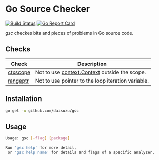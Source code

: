 # Go Source Checker

[![Build Status](https://travis-ci.org/daisuzu/gsc.svg?branch=master)](https://travis-ci.org/daisuzu/gsc)
[![Go Report Card](https://goreportcard.com/badge/github.com/daisuzu/gsc)](https://goreportcard.com/report/github.com/daisuzu/gsc)

_gsc_ checkes bits and pieces of problems in Go source code.

## Checks

| Check | Description |
| ----- | ----------- |
| [ctxscope](ctxscope/testdata/src/a/a.go) | Not to use [context.Context](https://golang.org/pkg/context/#Context) outside the scope. |
| [rangeptr](rangeptr/testdata/src/a/a.go) | Not to use pointer to the loop iteration variable. |

## Installation

```sh
go get -u github.com/daisuzu/gsc
```

## Usage

```sh
Usage: gsc [-flag] [package]

Run 'gsc help' for more detail,
 or 'gsc help name' for details and flags of a specific analyzer.
```
